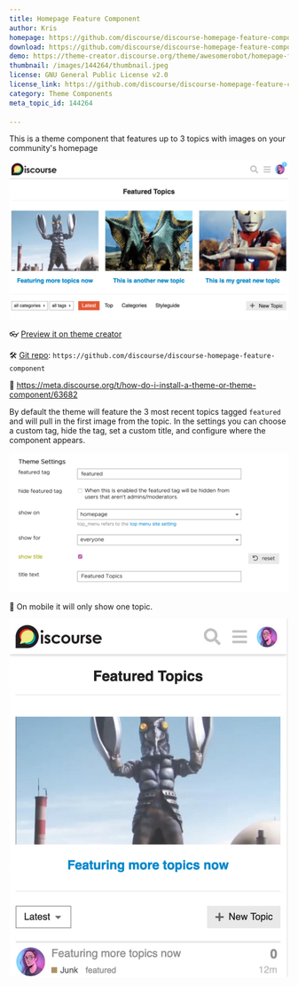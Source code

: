 ```yaml
---
title: Homepage Feature Component
author: Kris
homepage: https://github.com/discourse/discourse-homepage-feature-component
download: https://github.com/discourse/discourse-homepage-feature-component
demo: https://theme-creator.discourse.org/theme/awesomerobot/homepage-feature
thumbnail: /images/144264/thumbnail.jpeg
license: GNU General Public License v2.0
license_link: https://github.com/discourse/discourse-homepage-feature-component/blob/master/LICENSE
category: Theme Components
meta_topic_id: 144264

---
```

This is a theme component that features up to 3 topics with images on your community's homepage

![Screen Shot 2020-03-13 at 5.06.59 PM: 690x391](/images/144264/jlMb0ZQqr2G0T7qZTtwogvVIrZs.jpeg) 

:eyeglasses: [Preview it on theme creator]( https://theme-creator.discourse.org/theme/awesomerobot/homepage-feature)

:hammer_and_wrench: [Git repo](https://github.com/discourse/discourse-homepage-feature-component): `https://github.com/discourse/discourse-homepage-feature-component` 

:thinking: https://meta.discourse.org/t/how-do-i-install-a-theme-or-theme-component/63682

By default the theme will feature the 3 most recent topics tagged `featured` and will pull in the first image from the topic. In the settings you can choose a custom tag, hide the tag, set a custom title, and configure where the component appears.

![Screen Shot 2020-03-13 at 5.07.13 PM: 690x345](/images/144264/79ym6GODRlLbjKl9o2eDOEHW8Ze.png) 

:iphone: On mobile it will only show one topic.

![Screen Shot 2020-03-13 at 5.16.05 PM: 391x500](/images/144264/39F5qQ9ZkGXDrR5M8esnEw8wV3q.jpeg)